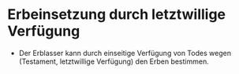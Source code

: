 # Erbeinsetzung durch letztwillige Verfügung

- Der Erblasser kann durch einseitige Verfügung von Todes wegen (Testament, letztwillige Verfügung) den Erben bestimmen.


